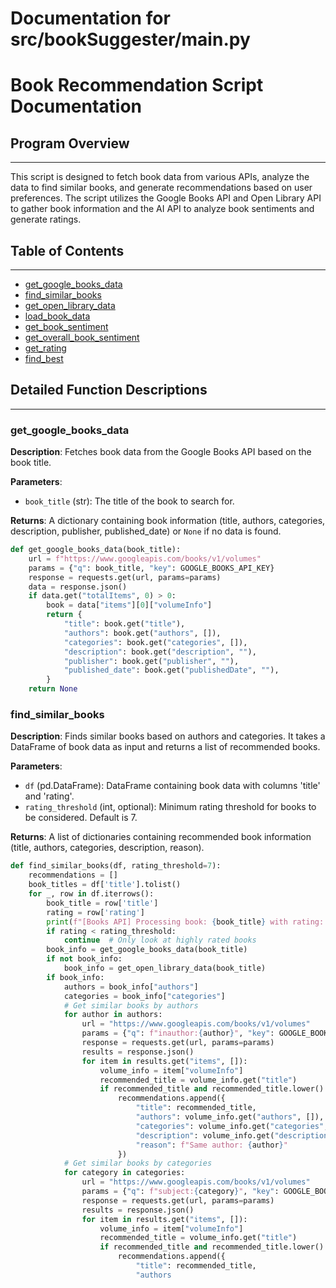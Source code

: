 # Documentation for src/bookSuggester/main.py

# Book Recommendation Script Documentation

## Program Overview
-------------------

This script is designed to fetch book data from various APIs, analyze the data to find similar books, and generate recommendations based on user preferences. The script utilizes the Google Books API and Open Library API to gather book information and the AI API to analyze book sentiments and generate ratings.

## Table of Contents
-----------------------------

- [get_google_books_data](#get_google_books_data)
- [find_similar_books](#find_similar_books)
- [get_open_library_data](#get_open_library_data)
- [load_book_data](#load_book_data)
- [get_book_sentiment](#get_book_sentiment)
- [get_overall_book_sentiment](#get_overall_book_sentiment)
- [get_rating](#get_rating)
- [find_best](#find_best)

## Detailed Function Descriptions
--------------------------------

### get_google_books_data

**Description**: Fetches book data from the Google Books API based on the book title.

**Parameters**:
- `book_title` (str): The title of the book to search for.

**Returns**: A dictionary containing book information (title, authors, categories, description, publisher, published_date) or `None` if no data is found.

```python
def get_google_books_data(book_title):
    url = f"https://www.googleapis.com/books/v1/volumes"
    params = {"q": book_title, "key": GOOGLE_BOOKS_API_KEY}
    response = requests.get(url, params=params)
    data = response.json()
    if data.get("totalItems", 0) > 0:
        book = data["items"][0]["volumeInfo"]
        return {
            "title": book.get("title"),
            "authors": book.get("authors", []),
            "categories": book.get("categories", []),
            "description": book.get("description", ""),
            "publisher": book.get("publisher", ""),
            "published_date": book.get("publishedDate", ""),
        }
    return None
```

### find_similar_books

**Description**: Finds similar books based on authors and categories. It takes a DataFrame of book data as input and returns a list of recommended books.

**Parameters**:
- `df` (pd.DataFrame): DataFrame containing book data with columns 'title' and 'rating'.
- `rating_threshold` (int, optional): Minimum rating threshold for books to be considered. Default is 7.

**Returns**: A list of dictionaries containing recommended book information (title, authors, categories, description, reason).

```python
def find_similar_books(df, rating_threshold=7):
    recommendations = []
    book_titles = df['title'].tolist()
    for _, row in df.iterrows():
        book_title = row['title']
        rating = row['rating']
        print(f"[Books API] Processing book: {book_title} with rating: {rating}")
        if rating < rating_threshold:
            continue  # Only look at highly rated books
        book_info = get_google_books_data(book_title)
        if not book_info:
            book_info = get_open_library_data(book_title)
        if book_info:
            authors = book_info["authors"]
            categories = book_info["categories"]
            # Get similar books by authors
            for author in authors:
                url = "https://www.googleapis.com/books/v1/volumes"
                params = {"q": f"inauthor:{author}", "key": GOOGLE_BOOKS_API_KEY}
                response = requests.get(url, params=params)
                results = response.json()
                for item in results.get("items", []):
                    volume_info = item["volumeInfo"]
                    recommended_title = volume_info.get("title")
                    if recommended_title and recommended_title.lower() != book_title.lower():
                        recommendations.append({
                            "title": recommended_title,
                            "authors": volume_info.get("authors", []),
                            "categories": volume_info.get("categories", []),
                            "description": volume_info.get("description", ""),
                            "reason": f"Same author: {author}"
                        })
            # Get similar books by categories
            for category in categories:
                url = "https://www.googleapis.com/books/v1/volumes"
                params = {"q": f"subject:{category}", "key": GOOGLE_BOOKS_API_KEY}
                response = requests.get(url, params=params)
                results = response.json()
                for item in results.get("items", []):
                    volume_info = item["volumeInfo"]
                    recommended_title = volume_info.get("title")
                    if recommended_title and recommended_title.lower() != book_title.lower():
                        recommendations.append({
                            "title": recommended_title,
                            "authors